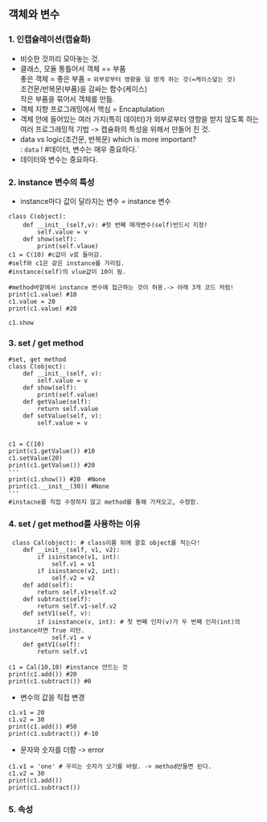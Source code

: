 ## 객체와 변수
### 1. 인캡슐레이션(캡슐화) <br>
+ 비슷한 것끼리 모아놓는 것. 
+ 클래스, 모듈 통틀어서
객체 == 부품 <br>
좋은 객체 = 좋은 부품 = `외부로부터 영향을 덜 받게 하는 것(=케이스덮는 것)` <br>
조건문/반복문(부품)을 감싸는 함수(케이스) <br>
작은 부품을 묶어서 객체를 만듦. <br>
+ 객체 지향 프로그래밍에서 핵심 = Encaptulation <br>
+ 객체 안에 들어있는 여러 가지(특히 데이터)가 외부로부터 영향을 받지 않도록 하는 여러 프로그래밍적 기법 -> 캡슐화의 특성을 위해서 만들어 진 것. <br>
+ data vs logic(조건문, 반복문) which is more important? <br>
: `data` ! #데이터, 변수는 매우 중요하다.` <br>
+ 데이터와 변수는 중요하다.

### 2. instance 변수의 특성
+ instance마다 값이 달라지는 변수 = instance 변수
```
class C(object):
    def __init__(self,v): #첫 번째 매개변수(self)반드시 지정!
        self.value = v
    def show(self):
        print(self.vlaue)
c1 = C(10) #c값이 v로 들어감.
#self와 c1은 같은 instance를 가리킴.
#instance(self)의 vlue값이 10이 됨.

#method바깥에서 instance 변수에 접근하는 것이 허용.-> 아래 3개 코드 처럼!
print(c1.value) #10
c1.value = 20
print(c1.value) #20

c1.show
```

### 3. set / get method
```
#set, get method
class C(object):
    def __init__(self, v):
        self.value = v
    def show(self):
        print(self.value)
    def getValue(self):
        return self.value
    def setValue(self, v):
        self.value = v


c1 = C(10)
print(c1.getValue()) #10
c1.setValue(20)
print(c1.getValue()) #20
'''
print(c1.show()) #20  #None
print(c1.__init__(30)) #None
'''
#instacne를 직접 수정하지 않고 method를 통해 가져오고, 수정함.
```

### 4. set / get method를 사용하는 이유
```
 class Cal(object): # class이름 뒤에 괄호 object를 적는다!
    def __init__(self, v1, v2):
        if isinstance(v1, int):
            self.v1 = v1
        if isinstance(v2, int):
            self.v2 = v2
    def add(self):
        return self.v1+self.v2
    def subtract(self):
        return self.v1-self.v2
    def setV1(self, v):
        if isinstance(v, int): # 첫 번째 인자(v)가 두 번째 인자(int)의 instance라면 True 리턴.
            self.v1 = v
    def getV1(self):
        return self.v1

c1 = Cal(10,10) #instance 만드는 것
print(c1.add()) #20
print(c1.subtract()) #0
```
+ 변수의 값을 직접 변경
```
c1.v1 = 20
c1.v2 = 30
print(c1.add()) #50
print(c1.subtract()) #-10
```
+ 문자와 숫자를 더함 -> error
```
c1.v1 = 'one' # 우리는 숫자가 오기를 바람. -> method만들면 된다.
c1.v2 = 30
print(c1.add())
print(c1.subtract())
```
### 5. 속성

